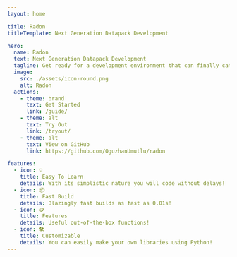 ```yaml
---
layout: home

title: Radon
titleTemplate: Next Generation Datapack Development

hero:
  name: Radon
  text: Next Generation Datapack Development
  tagline: Get ready for a development environment that can finally catch up with you.
  image:
    src: ./assets/icon-round.png
    alt: Radon
  actions:
    - theme: brand
      text: Get Started
      link: /guide/
    - theme: alt
      text: Try Out
      link: /tryout/
    - theme: alt
      text: View on GitHub
      link: https://github.com/OguzhanUmutlu/radon

features:
  - icon: 💡
    title: Easy To Learn
    details: With its simplistic nature you will code without delays!
  - icon: 📦
    title: Fast Build
    details: Blazingly fast builds as fast as 0.01s!
  - icon: 🪙
    title: Features
    details: Useful out-of-the-box functions!
  - icon: 🛠️
    title: Customizable
    details: You can easily make your own libraries using Python!
---
```

